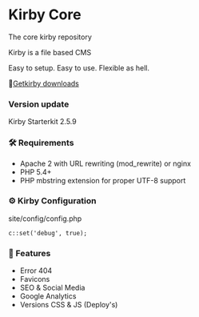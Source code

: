 # Kirby Core
The core kirby repository

Kirby is a file based CMS

Easy to setup. Easy to use. Flexible as hell.

 📌[Getkirby downloads](https://getkirby.com/downloads)

### Version update
Kirby Starterkit 2.5.9

### 🛠 Requirements
* Apache 2 with URL rewriting (mod_rewrite) or nginx
* PHP 5.4+
* PHP mbstring extension for proper UTF-8 support

### ⚙️ Kirby Configuration

site/config/config.php

```
c::set('debug', true);
```

### 🔪 Features
* Error 404
* Favicons
* SEO & Social Media
* Google Analytics
* Versions CSS & JS (Deploy's)